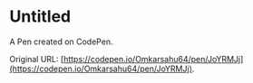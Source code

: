 # Untitled

A Pen created on CodePen.

Original URL: [https://codepen.io/Omkarsahu64/pen/JoYRMJj](https://codepen.io/Omkarsahu64/pen/JoYRMJj).

